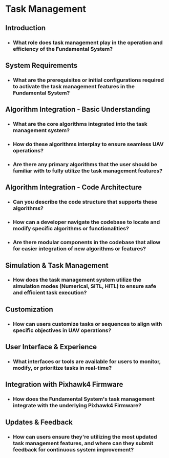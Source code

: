 # Task Management

## Introduction

* ### **What role does task management play in the operation and efficiency of the Fundamental System?**

## System Requirements

* ### **What are the prerequisites or initial configurations required to activate the task management features in the Fundamental System?**

## Algorithm Integration - Basic Understanding

* ### **What are the core algorithms integrated into the task management system?**
* ### **How do these algorithms interplay to ensure seamless UAV operations?**
* ### **Are there any primary algorithms that the user should be familiar with to fully utilize the task management features?**

## Algorithm Integration - Code Architecture

* ### **Can you describe the code structure that supports these algorithms?**
* ### **How can a developer navigate the codebase to locate and modify specific algorithms or functionalities?**
* ### **Are there modular components in the codebase that allow for easier integration of new algorithms or features?**

## Simulation & Task Management

* ### **How does the task management system utilize the simulation modes (Numerical, SITL, HITL) to ensure safe and efficient task execution?**

## Customization

* ### **How can users customize tasks or sequences to align with specific objectives in UAV operations?**

## User Interface & Experience

* ### **What interfaces or tools are available for users to monitor, modify, or prioritize tasks in real-time?**

## Integration with Pixhawk4 Firmware

* ### **How does the Fundamental System's task management integrate with the underlying Pixhawk4 Firmware?**

## Updates & Feedback

* ### **How can users ensure they're utilizing the most updated task management features, and where can they submit feedback for continuous system improvement?**
